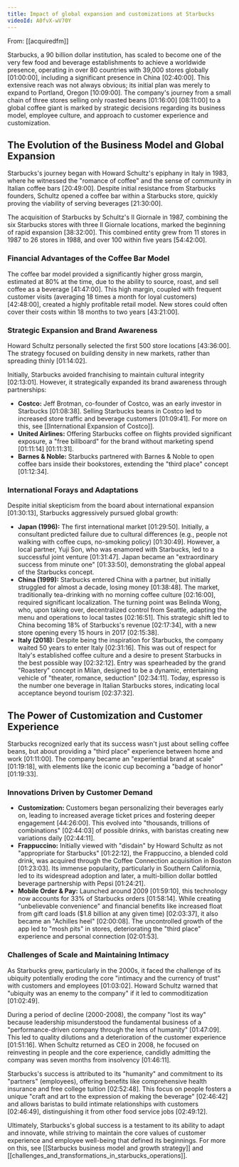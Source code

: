 ```yaml
---
title: Impact of global expansion and customizations at Starbucks
videoId: A0fvX-wV70Y
---
```


From: [[acquiredfm]] <br/> 

Starbucks, a 90 billion dollar institution, has scaled to become one of the very few food and beverage establishments to achieve a worldwide presence, operating in over 80 countries with 39,000 stores globally <a class="yt-timestamp" data-t="01:00:00">[01:00:00]</a>, including a significant presence in China <a class="yt-timestamp" data-t="02:40:00">[02:40:00]</a>. This extensive reach was not always obvious; its initial plan was merely to expand to Portland, Oregon <a class="yt-timestamp" data-t="10:09:00">[10:09:00]</a>. The company's journey from a small chain of three stores selling only roasted beans <a class="yt-timestamp" data-t="01:16:00">[01:16:00]</a> <a class="yt-timestamp" data-t="08:11:00">[08:11:00]</a> to a global coffee giant is marked by strategic decisions regarding its business model, employee culture, and approach to customer experience and customization.

## The Evolution of the Business Model and Global Expansion

Starbucks's journey began with Howard Schultz's epiphany in Italy in 1983, where he witnessed the "romance of coffee" and the sense of community in Italian coffee bars <a class="yt-timestamp" data-t="20:49:00">[20:49:00]</a>. Despite initial resistance from Starbucks founders, Schultz opened a coffee bar within a Starbucks store, quickly proving the viability of serving beverages <a class="yt-timestamp" data-t="21:30:00">[21:30:00]</a>.

The acquisition of Starbucks by Schultz's Il Giornale in 1987, combining the six Starbucks stores with three Il Giornale locations, marked the beginning of rapid expansion <a class="yt-timestamp" data-t="38:32:00">[38:32:00]</a>. This combined entity grew from 11 stores in 1987 to 26 stores in 1988, and over 100 within five years <a class="yt-timestamp" data-t="54:42:00">[54:42:00]</a>.

### Financial Advantages of the Coffee Bar Model
The coffee bar model provided a significantly higher gross margin, estimated at 80% at the time, due to the ability to source, roast, and sell coffee as a beverage <a class="yt-timestamp" data-t="41:47:00">[41:47:00]</a>. This high margin, coupled with frequent customer visits (averaging 18 times a month for loyal customers) <a class="yt-timestamp" data-t="42:48:00">[42:48:00]</a>, created a highly profitable retail model. New stores could often cover their costs within 18 months to two years <a class="yt-timestamp" data-t="43:21:00">[43:21:00]</a>.

### Strategic Expansion and Brand Awareness
Howard Schultz personally selected the first 500 store locations <a class="yt-timestamp" data-t="43:36:00">[43:36:00]</a>. The strategy focused on building density in new markets, rather than spreading thinly <a class="yt-timestamp" data-t="01:14:02">[01:14:02]</a>.

Initially, Starbucks avoided franchising to maintain cultural integrity <a class="yt-timestamp" data-t="02:13:01">[02:13:01]</a>. However, it strategically expanded its brand awareness through partnerships:
*   **Costco:** Jeff Brotman, co-founder of Costco, was an early investor in Starbucks <a class="yt-timestamp" data-t="01:08:38">[01:08:38]</a>. Selling Starbucks beans in Costco led to increased store traffic and beverage customers <a class="yt-timestamp" data-t="01:09:41">[01:09:41]</a>. For more on this, see [[International Expansion of Costco]].
*   **United Airlines:** Offering Starbucks coffee on flights provided significant exposure, a "free billboard" for the brand without marketing spend <a class="yt-timestamp" data-t="01:11:14">[01:11:14]</a> <a class="yt-timestamp" data-t="01:11:31">[01:11:31]</a>.
*   **Barnes & Noble:** Starbucks partnered with Barnes & Noble to open coffee bars inside their bookstores, extending the "third place" concept <a class="yt-timestamp" data-t="01:12:34">[01:12:34]</a>.

### International Forays and Adaptations
Despite initial skepticism from the board about international expansion <a class="yt-timestamp" data-t="01:30:13">[01:30:13]</a>, Starbucks aggressively pursued global growth:
*   **Japan (1996):** The first international market <a class="yt-timestamp" data-t="01:29:50">[01:29:50]</a>. Initially, a consultant predicted failure due to cultural differences (e.g., people not walking with coffee cups, no-smoking policy) <a class="yt-timestamp" data-t="01:30:49">[01:30:49]</a>. However, a local partner, Yuji Son, who was enamored with Starbucks, led to a successful joint venture <a class="yt-timestamp" data-t="01:31:47">[01:31:47]</a>. Japan became an "extraordinary success from minute one" <a class="yt-timestamp" data-t="01:33:50">[01:33:50]</a>, demonstrating the global appeal of the Starbucks concept.
*   **China (1999):** Starbucks entered China with a partner, but initially struggled for almost a decade, losing money <a class="yt-timestamp" data-t="01:38:48">[01:38:48]</a>. The market, traditionally tea-drinking with no morning coffee culture <a class="yt-timestamp" data-t="02:16:00">[02:16:00]</a>, required significant localization. The turning point was Belinda Wong, who, upon taking over, decentralized control from Seattle, adapting the menu and operations to local tastes <a class="yt-timestamp" data-t="02:16:51">[02:16:51]</a>. This strategic shift led to China becoming 18% of Starbucks's revenue <a class="yt-timestamp" data-t="02:17:34">[02:17:34]</a>, with a new store opening every 15 hours in 2017 <a class="yt-timestamp" data-t="02:15:38">[02:15:38]</a>.
*   **Italy (2018):** Despite being the inspiration for Starbucks, the company waited 50 years to enter Italy <a class="yt-timestamp" data-t="02:31:16">[02:31:16]</a>. This was out of respect for Italy's established coffee culture and a desire to present Starbucks in the best possible way <a class="yt-timestamp" data-t="02:32:12">[02:32:12]</a>. Entry was spearheaded by the grand "Roastery" concept in Milan, designed to be a dynamic, entertaining vehicle of "theater, romance, seduction" <a class="yt-timestamp" data-t="02:34:11">[02:34:11]</a>. Today, espresso is the number one beverage in Italian Starbucks stores, indicating local acceptance beyond tourism <a class="yt-timestamp" data-t="02:37:32">[02:37:32]</a>.

## The Power of Customization and Customer Experience

Starbucks recognized early that its success wasn't just about selling coffee beans, but about providing a "third place" experience between home and work <a class="yt-timestamp" data-t="01:11:00">[01:11:00]</a>. The company became an "experiential brand at scale" <a class="yt-timestamp" data-t="01:19:18">[01:19:18]</a>, with elements like the iconic cup becoming a "badge of honor" <a class="yt-timestamp" data-t="01:19:33">[01:19:33]</a>.

### Innovations Driven by Customer Demand
*   **Customization:** Customers began personalizing their beverages early on, leading to increased average ticket prices and fostering deeper engagement <a class="yt-timestamp" data-t="44:26:00">[44:26:00]</a>. This evolved into "thousands, trillions of combinations" <a class="yt-timestamp" data-t="02:44:03">[02:44:03]</a> of possible drinks, with baristas creating new variations daily <a class="yt-timestamp" data-t="02:44:11">[02:44:11]</a>.
*   **Frappuccino:** Initially viewed with "disdain" by Howard Schultz as not "appropriate for Starbucks" <a class="yt-timestamp" data-t="01:22:12">[01:22:12]</a>, the Frappuccino, a blended cold drink, was acquired through the Coffee Connection acquisition in Boston <a class="yt-timestamp" data-t="01:23:03">[01:23:03]</a>. Its immense popularity, particularly in Southern California, led to its widespread adoption and later, a multi-billion dollar bottled beverage partnership with Pepsi <a class="yt-timestamp" data-t="01:24:21">[01:24:21]</a>.
*   **Mobile Order & Pay:** Launched around 2009 <a class="yt-timestamp" data-t="01:59:10">[01:59:10]</a>, this technology now accounts for 33% of Starbucks orders <a class="yt-timestamp" data-t="01:58:14">[01:58:14]</a>. While creating "unbelievable convenience" and financial benefits like increased float from gift card loads ($1.8 billion at any given time) <a class="yt-timestamp" data-t="02:03:37">[02:03:37]</a>, it also became an "Achilles heel" <a class="yt-timestamp" data-t="02:00:08">[02:00:08]</a>. The uncontrolled growth of the app led to "mosh pits" in stores, deteriorating the "third place" experience and personal connection <a class="yt-timestamp" data-t="02:01:53">[02:01:53]</a>.

### Challenges of Scale and Maintaining Intimacy
As Starbucks grew, particularly in the 2000s, it faced the challenge of its ubiquity potentially eroding the core "intimacy and the currency of trust" with customers and employees <a class="yt-timestamp" data-t="01:03:02">[01:03:02]</a>. Howard Schultz warned that "ubiquity was an enemy to the company" if it led to commoditization <a class="yt-timestamp" data-t="01:02:49">[01:02:49]</a>.

During a period of decline (2000-2008), the company "lost its way" because leadership misunderstood the fundamental business of a "performance-driven company through the lens of humanity" <a class="yt-timestamp" data-t="01:47:09">[01:47:09]</a>. This led to quality dilutions and a deterioration of the customer experience <a class="yt-timestamp" data-t="01:51:16">[01:51:16]</a>. When Schultz returned as CEO in 2008, he focused on reinvesting in people and the core experience, candidly admitting the company was seven months from insolvency <a class="yt-timestamp" data-t="01:46:11">[01:46:11]</a>.

Starbucks's success is attributed to its "humanity" and commitment to its "partners" (employees), offering benefits like comprehensive health insurance and free college tuition <a class="yt-timestamp" data-t="02:52:48">[02:52:48]</a>. This focus on people fosters a unique "craft and art to the expression of making the beverage" <a class="yt-timestamp" data-t="02:46:42">[02:46:42]</a> and allows baristas to build intimate relationships with customers <a class="yt-timestamp" data-t="02:46:49">[02:46:49]</a>, distinguishing it from other food service jobs <a class="yt-timestamp" data-t="02:49:12">[02:49:12]</a>.

Ultimately, Starbucks's global success is a testament to its ability to adapt and innovate, while striving to maintain the core values of customer experience and employee well-being that defined its beginnings. For more on this, see [[Starbucks business model and growth strategy]] and [[challenges_and_transformations_in_starbucks_operations]].